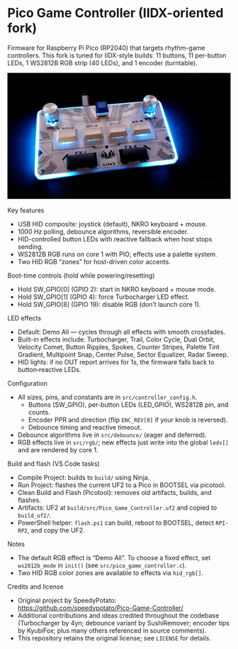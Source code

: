 # Pico Game Controller (IIDX-oriented fork)

Firmware for Raspberry Pi Pico (RP2040) that targets rhythm-game controllers. This fork is tuned for IIDX-style builds: 11 buttons, 11 per-button LEDs, 1 WS2812B RGB strip (40 LEDs), and 1 encoder (turntable).

![Pocket SDVX Pico](demo.gif)

Key features

- USB HID composite: joystick (default), NKRO keyboard + mouse.
- 1000 Hz polling, debounce algorithms, reversible encoder.
- HID-controlled button LEDs with reactive fallback when host stops sending.
- WS2812B RGB runs on core 1 with PIO; effects use a palette system.
- Two HID RGB “zones” for host-driven color accents.

Boot-time controls (hold while powering/resetting)

- Hold SW_GPIO[0] (GPIO 2): start in NKRO keyboard + mouse mode.
- Hold SW_GPIO[1] (GPIO 4): force Turbocharger LED effect.
- Hold SW_GPIO[8] (GPIO 19): disable RGB (don’t launch core 1).

LED effects

- Default: Demo All — cycles through all effects with smooth crossfades.
- Built-in effects include: Turbocharger, Trail, Color Cycle, Dual Orbit, Velocity Comet, Button Ripples, Spokes, Counter Stripes, Palette Tint Gradient, Multipoint Snap, Center Pulse, Sector Equalizer, Radar Sweep.
- HID lights: if no OUT report arrives for 1s, the firmware falls back to button‑reactive LEDs.

Configuration

- All sizes, pins, and constants are in `src/controller_config.h`.
  - Buttons (SW_GPIO), per-button LEDs (LED_GPIO), WS2812B pin, and counts.
  - Encoder PPR and direction (flip `ENC_REV[0]` if your knob is reversed).
  - Debounce timing and reactive timeout.
- Debounce algorithms live in `src/debounce/` (eager and deferred).
- RGB effects live in `src/rgb/`; new effects just write into the global `leds[]` and are rendered by core 1.

Build and flash (VS Code tasks)

- Compile Project: builds to `build/` using Ninja.
- Run Project: flashes the current UF2 to a Pico in BOOTSEL via picotool.
- Clean Build and Flash (Picotool): removes old artifacts, builds, and flashes.
- Artifacts: UF2 at `build/src/Pico_Game_Controller.uf2` and copied to `build_uf2/`.
- PowerShell helper: `flash.ps1` can build, reboot to BOOTSEL, detect `RPI-RP2`, and copy the UF2.

Notes

- The default RGB effect is “Demo All”. To choose a fixed effect, set `ws2812b_mode` in `init()` (see `src/pico_game_controller.c`).
- Two HID RGB color zones are available to effects via `hid_rgb[]`.

Credits and license

- Original project by SpeedyPotato: https://github.com/speedypotato/Pico-Game-Controller/
- Additional contributions and ideas credited throughout the codebase (Turbocharger by 4yn; debounce variant by SushiRemover; encoder tips by KyubiFox; plus many others referenced in source comments).
- This repository retains the original license; see `LICENSE` for details.
